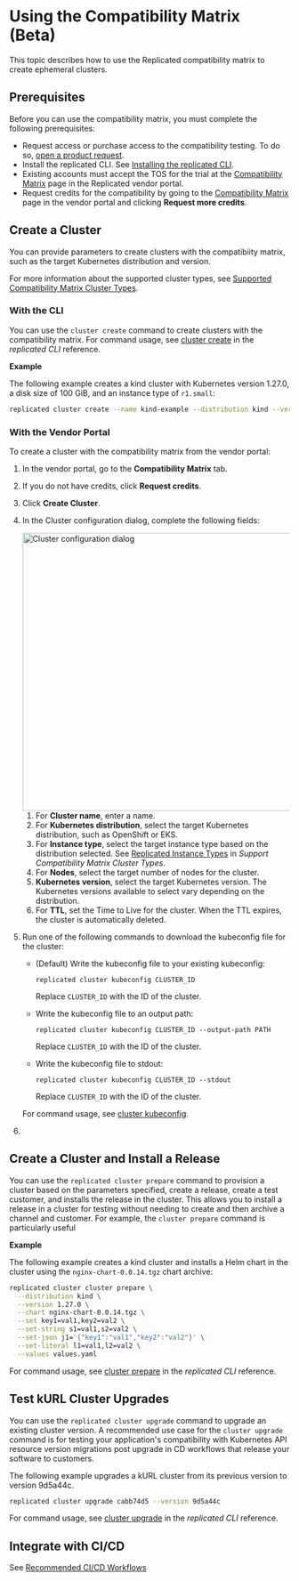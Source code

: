 # Using the Compatibility Matrix (Beta)

This topic describes how to use the Replicated compatibility matrix to create ephemeral clusters.

## Prerequisites

Before you can use the compatibility matrix, you must complete the following prerequisites:

- Request access or purchase access to the compatibility testing. To do so, [open a product request](https://vendor.replicated.com/support?requestType=feature&productArea=vendor).
- Install the replicated CLI. See [Installing the replicated CLI](/reference/replicated-cli-installing).
- Existing accounts must accept the TOS for the trial at the [Compatibility Matrix](https://vendor.replicated.com/compatibility-matrix) page in the Replicated vendor portal.
- Request credits for the compatibility by going to the [Compatibility Matrix](https://vendor.replicated.com/compatibility-matrix) page in the vendor portal and clicking **Request more credits**.

## Create a Cluster

You can provide parameters to create clusters with the compatibiity matrix, such as the target Kubernetes distribution and version.

For more information about the supported cluster types, see [Supported Compatibility Matrix Cluster Types](/vendor/testing-supported-clusters).

### With the CLI

You can use the `cluster create` command to create clusters with the compatibility matrix. For command usage, see [cluster create](/reference/replicated-cli-cluster-create) in the _replicated CLI_ reference.

**Example**

The following example creates a kind cluster with Kubernetes version 1.27.0, a disk size of 100 GiB, and an instance type of `r1.small`: 

```bash
replicated cluster create --name kind-example --distribution kind --version 1.27.0 --disk 100 --instance-type r1.small
```

### With the Vendor Portal

To create a cluster with the compatibility matrix from the vendor portal:

1. In the vendor portal, go to the **Compatibility Matrix** tab.
1. If you do not have credits, click **Request credits**.
1. Click **Create Cluster**.
1. In the Cluster configuration dialog, complete the following fields:

   <img alt="Cluster configuration dialog" src="/images/matrix-create-cluster.png" width="500px"/>

   1. For **Cluster name**, enter a name.
   1. For **Kubernetes distribution**, select the target Kubernetes distribution, such as OpenShift or EKS.
   1. For **Instance type**, select the target instance type based on the distribution selected. See [Replicated Instance Types](testing-supported-clusters) in _Support Compatibility Matrix Cluster Types_.
   1. For **Nodes**, select the target number of nodes for the cluster.
   1. **Kubernetes version**, select the target Kubernetes version. The Kubernetes versions available to select vary depending on the distribution.
   1. For **TTL**, set the Time to Live for the cluster. When the TTL expires, the cluster is automatically deleted.

1. Run one of the following commands to download the kubeconfig file for the cluster:

    * (Default) Write the kubeconfig file to your existing kubeconfig:

      ```
      replicated cluster kubeconfig CLUSTER_ID
      ```
      Replace `CLUSTER_ID` with the ID of the cluster.

    * Write the kubeconfig file to an output path:

      ```
      replicated cluster kubeconfig CLUSTER_ID --output-path PATH
      ```
      Replace `CLUSTER_ID` with the ID of the cluster.

    * Write the kubeconfig file to stdout:

      ```
      replicated cluster kubeconfig CLUSTER_ID --stdout
      ```
      Replace `CLUSTER_ID` with the ID of the cluster.  
    
    For command usage, see [cluster kubeconfig](/reference/replicated-cli-cluster-kubeconfig).

1. 

## Create a Cluster and Install a Release

You can use the `replicated cluster prepare` command to provision a cluster based on the parameters specified, create a release, create a test customer, and installs the release in the cluster. This allows you to install a release in a cluster for testing without needing to create and then archive a channel and customer. For example, the `cluster prepare` command is particularly useful 

**Example**

The following example creates a kind cluster and installs a Helm chart in the cluster using the `nginx-chart-0.0.14.tgz` chart archive:

```bash
replicated cluster cluster prepare \
  --distribution kind \
  --version 1.27.0 \
  --chart nginx-chart-0.0.14.tgz \
  --set key1=val1,key2=val2 \
  --set-string s1=val1,s2=val2 \
  --set-json j1='{"key1":"val1","key2":"val2"}' \
  --set-literal l1=val1,l2=val2 \
  --values values.yaml
```

For command usage, see [cluster prepare](/reference/replicated-cli-cluster-prepare) in the _replicated CLI_ reference.

## Test kURL Cluster Upgrades

You can use the `replicated cluster upgrade` command to upgrade an existing cluster version. A recommended use case for the `cluster upgrade` command is for testing your application's compatibility with Kubernetes API resource version migrations post upgrade in CD workflows that release your software to customers.

The following example upgrades a kURL cluster from its previous version to version 9d5a44c.

```bash
replicated cluster upgrade cabb74d5 --version 9d5a44c
```

For command usage, see [cluster upgrade](/reference/replicated-cli-cluster-upgrade) in the _replicated CLI_ reference.

## Integrate with CI/CD

See [Recommended CI/CD Workflows](ci-workflows)